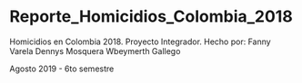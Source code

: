 # Reporte_Homicidios_Colombia_2018
Homicidios en Colombia 2018. Proyecto Integrador.
Hecho por: 
Fanny Varela
Dennys Mosquera
Wbeymerth Gallego

Agosto 2019 - 6to semestre
